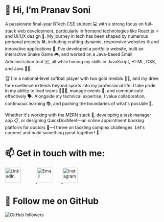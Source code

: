 # 👋 Hi, I’m Pranav Soni
  
A passionate final-year BTech CSE student 💻 with a strong focus on full-stack web development, particularly in frontend technologies like React.js ⚛️ and UI/UX design 🎨. My journey in tech has been shaped by numerous personal projects 🛠️, including crafting dynamic, responsive websites 🌐 and innovative applications 📱. I've developed a portfolio website, built an interactive Snake Game 🎮, and worked on a Java-based Email Administration tool ✉️, all while honing my skills in JavaScript, HTML, CSS, and Java 🧑‍💻.

🏆 I'm a national-level softball player with two gold medals 🥇🥇, and my drive for excellence extends beyond sports into my professional life. I take pride in my ability to lead teams 🧑‍🤝‍🧑, manage events 🎤, and communicate effectively 🗣️. Alongside my technical expertise, I value collaboration, continuous learning 📚, and pushing the boundaries of what's possible 🚀.

Whether it's working with the MERN stack 🌱, developing a task manager app 📋, or designing QuickDocMeet—an online appointment booking platform for doctors 🏥—I thrive on tackling complex challenges. Let's connect and build something great together! 🤝

# 📫 Get in touch with me:

<a href="https://www.linkedin.com/in/pranav-soni-93889b229/" target="_blank">
    <img src="https://img.icons8.com/color/48/000000/linkedin.png" alt="LinkedIn" width="50" height="50" style="margin-right: 50px;"/>
</a>

<a href="mailto:pranavsoni2702@gmail.com" target="_blank">
    <img src="https://img.icons8.com/color/48/000000/gmail.png" alt="Email" width="50" height="50" style="margin-right: 30px;"/>
</a>

<a href="https://www.instagram.com/pranavsonnii/" target="_blank">
    <img src="https://upload.wikimedia.org/wikipedia/commons/a/a5/Instagram_icon.png" alt="Instagram" width="50" height="50"/>
</a>


# 👥 Follow me on GitHub

![GitHub followers](https://img.shields.io/github/followers/pranavsoni27?style=social)

